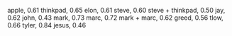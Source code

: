 apple, 0.61
thinkpad, 0.65
elon, 0.61
steve, 0.60
steve + thinkpad, 0.50
jay, 0.62
john, 0.43
mark, 0.73
marc, 0.72
mark + marc, 0.62
greed, 0.56
tlow, 0.66
tyler, 0.84
jesus, 0.46
